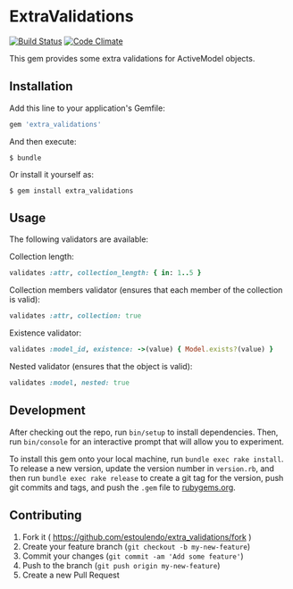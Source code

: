 # ExtraValidations

[![Build Status][travis_badge]][travis_link]
[![Code Climate][cclimate_badge]][cclimate_link]

This gem provides some extra validations for ActiveModel objects.

## Installation

Add this line to your application's Gemfile:

```ruby
gem 'extra_validations'
```

And then execute:

    $ bundle

Or install it yourself as:

    $ gem install extra_validations

## Usage

The following validators are available:

Collection length:

```ruby
validates :attr, collection_length: { in: 1..5 }
```

Collection members validator (ensures that each member of the collection is
valid):

```ruby
validates :attr, collection: true
```

Existence validator:

```ruby
validates :model_id, existence: ->(value) { Model.exists?(value) }
```

Nested validator (ensures that the object is valid):

```ruby
validates :model, nested: true
```

## Development

After checking out the repo, run `bin/setup` to install dependencies. Then, run
`bin/console` for an interactive prompt that will allow you to experiment.

To install this gem onto your local machine, run `bundle exec rake install`.
To release a new version, update the version number in `version.rb`, and then
run `bundle exec rake release` to create a git tag for the version, push git
commits and tags, and push the `.gem` file to
[rubygems.org](https://rubygems.org).

## Contributing

1. Fork it ( https://github.com/estoulendo/extra_validations/fork )
2. Create your feature branch (`git checkout -b my-new-feature`)
3. Commit your changes (`git commit -am 'Add some feature'`)
4. Push to the branch (`git push origin my-new-feature`)
5. Create a new Pull Request

[travis_badge]: https://travis-ci.org/estoulendo/extra_validations.svg?branch=master
[travis_link]: https://travis-ci.org/estoulendo/extra_validations
[cclimate_badge]: https://codeclimate.com/github/estoulendo/extra_validations/badges/gpa.svg
[cclimate_link]: https://codeclimate.com/github/estoulendo/extra_validations
